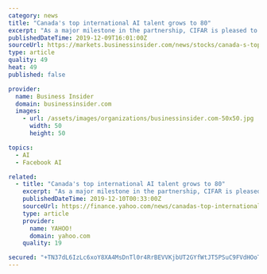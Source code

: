 ```yaml
---
category: news
title: "Canada's top international AI talent grows to 80"
excerpt: "As a major milestone in the partnership, CIFAR is pleased to announce that two of the chairs named today will be Facebook CIFAR AI Chairs. The chairs, Siva Reddy (Mila, McGill University) and Pierre-Luc Bacon (Mila, Université de Montréal), are both based in university labs and will exercise total research independence as chairs. Pan-Canadian ..."
publishedDateTime: 2019-12-09T16:01:00Z
sourceUrl: https://markets.businessinsider.com/news/stocks/canada-s-top-international-ai-talent-grows-to-80-1028748315
type: article
quality: 49
heat: 49
published: false

provider:
  name: Business Insider
  domain: businessinsider.com
  images:
    - url: /assets/images/organizations/businessinsider.com-50x50.jpg
      width: 50
      height: 50

topics:
  - AI
  - Facebook AI

related:
  - title: "Canada's top international AI talent grows to 80"
    excerpt: "As a major milestone in the partnership, CIFAR is pleased to announce that two of the chairs named today will be Facebook CIFAR AI Chairs. The chairs, Siva Reddy (Mila, McGill University ) and Pierre-Luc Bacon (Mila, Université de Montréal), are both based in university labs and will exercise total research independence as chairs. Pan ..."
    publishedDateTime: 2019-12-10T00:33:00Z
    sourceUrl: https://finance.yahoo.com/news/canadas-top-international-ai-talent-170100036.html
    type: article
    provider:
      name: YAHOO!
      domain: yahoo.com
    quality: 19

secured: "+TN37dL6IzLc6xoY8XA4MsDnTl0r4RrBEVVKjbUT2GYfWtJT5PSuC9FVdHOoTbBDHOl9ARxyK5WvDGTDsyqXtJraNlfIKjW6bAjEPC6yIux4UooGNc2TB8TEK6Pt8ahsSUBhOn0ij7myiPe0ftGRiZykLkN7AfDVs3mZKt+NsONXAMQNVYseMC0mE1fZNtEFyBkkMSanTsreCv1Gb37lKTAdycRiJNwgcI1N2oN6tWwu6zH7EdTMp2973sD1DuFJCaCsk27gPPiyh0X+8IRv5g==;3SBZqkHqHOMdbpgs14Oxhg=="
---
```


